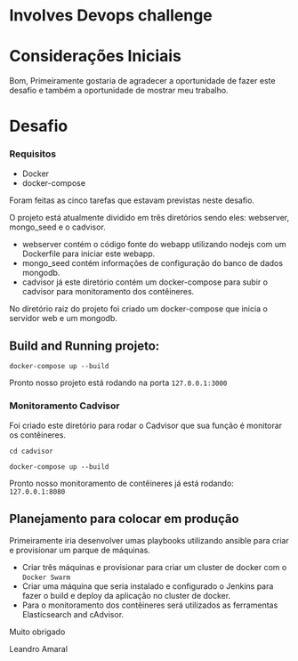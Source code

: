 # Involves Devops challenge

# Considerações Iniciais

Bom, Primeiramente gostaria de agradecer a oportunidade de fazer este desafio e também a oportunidade de mostrar meu trabalho.  

# Desafio

### Requisitos 

- Docker 
- docker-compose

Foram feitas as cinco tarefas que estavam previstas neste desafio. 

O projeto está atualmente dividido em três diretórios sendo eles: webserver, mongo_seed e o cadvisor.

- webserver contém o código fonte do webapp utilizando nodejs com um Dockerfile para iniciar este webapp.
- mongo_seed contém informações de configuração do banco de dados mongodb.
- cadvisor já este diretório contém um docker-compose para subir o cadvisor para monitoramento dos contêineres.

No diretório raiz do projeto foi criado um docker-compose que inicia o servidor web e um mongodb.

## Build and Running projeto:

`docker-compose up --build`

Pronto nosso projeto está rodando na porta `127.0.0.1:3000` 

### Monitoramento Cadvisor

Foi criado este diretório para rodar o Cadvisor que sua função é monitorar os contêineres.

`cd cadvisor` 

`docker-compose up --build`

Pronto nosso monitoramento de contêineres já está rodando: `127.0.0.1:8080`

## Planejamento para colocar em produção 

Primeiramente iria desenvolver umas playbooks utilizando ansible para criar e provisionar um parque de máquinas.

- Criar três máquinas e provisionar para criar um cluster de docker com o `Docker Swarm` 
- Criar uma máquina que seria instalado e configurado o Jenkins para fazer o build e deploy da aplicação no cluster de docker.
- Para o monitoramento dos contêineres será utilizados as ferramentas  Elasticsearch and cAdvisor.

Muito obrigado 

Leandro Amaral
